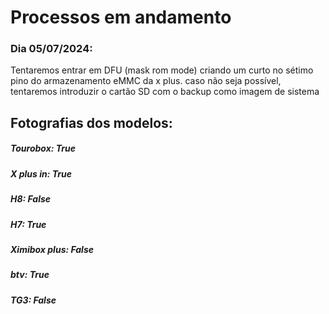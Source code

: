 # Processos em andamento
### Dia 05/07/2024:
Tentaremos entrar em DFU (mask rom mode) criando um curto no sétimo pino do armazenamento eMMC da x plus. caso não seja possível, tentaremos introduzir o cartão SD com o backup como imagem de sistema


## Fotografias dos modelos:
##### Tourobox: True
##### X plus in: True
##### H8: False
##### H7: True
##### Ximibox plus: False
##### btv: True
##### TG3: False

